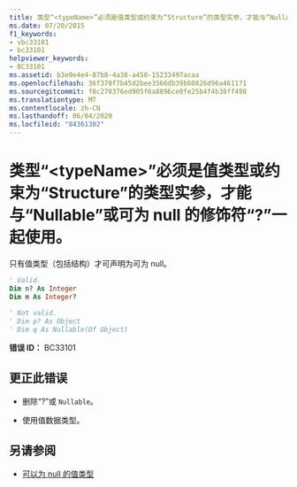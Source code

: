 ```yaml
---
title: 类型“<typeName>”必须是值类型或约束为“Structure”的类型实参，才能与“Nullable”或可为 null 的修饰符“?”一起使用。
ms.date: 07/20/2015
f1_keywords:
- vbc33101
- bc33101
helpviewer_keywords:
- BC33101
ms.assetid: b3e0e4e4-87b8-4a38-a450-15233497acaa
ms.openlocfilehash: 36f370f7b45d2bee3566db39b60826d96a461171
ms.sourcegitcommit: f8c270376ed905f6a8896ce0fe25b4f4b38ff498
ms.translationtype: MT
ms.contentlocale: zh-CN
ms.lasthandoff: 06/04/2020
ms.locfileid: "84361302"
---
```

# <a name="type-typename-must-be-a-value-type-or-a-type-argument-constrained-to-structure-in-order-to-be-used-with-nullable-or-nullable-modifier-"></a>类型“\<typeName>”必须是值类型或约束为“Structure”的类型实参，才能与“Nullable”或可为 null 的修饰符“?”一起使用。
只有值类型（包括结构）才可声明为可为 null。  
  
```vb  
' Valid.  
Dim n? As Integer  
Dim m As Integer?  
  
' Not valid.  
' Dim p? As Object  
' Dim q As Nullable(Of Object)  
```  
  
 **错误 ID：** BC33101  
  
## <a name="to-correct-this-error"></a>更正此错误  
  
- 删除“?”或 `Nullable`。  
  
- 使用值数据类型。  
  
## <a name="see-also"></a>另请参阅

- [可以为 null 的值类型](../programming-guide/language-features/data-types/nullable-value-types.md)
